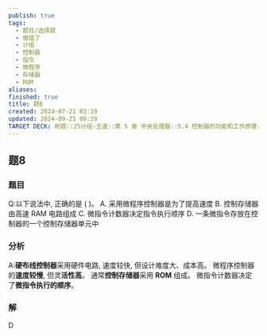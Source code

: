 ```yaml
---
publish: true
tags:
  - 题目/选择题
  - 做错了
  - 计组
  - 控制器
  - 指令
  - 微程序
  - 存储器
  - ROM
aliases: 
finished: true
title: 题8
created: 2024-07-21 03:19
updated: 2024-09-25 09:29
TARGET DECK: 刷题::25计组-王道::第 5 章 中央处理器::5.4 控制器的功能和工作原理::题8
---
```

## 题8
### 题目
Q:以下说法中, 正确的是 ( )。
A. 采用微程序控制器是为了提高速度
B. 控制存储器由高速 RAM 电路组成
C. 微指令计数器决定指令执行顺序
D. 一条微指令存放在控制器的一个控制存储器单元中
### 分析
A:**硬布线控制器**采用硬件电路, 速度较快, 但设计难度大、成本高。
微程序控制器的**速度较慢**, 但灵**活性高**。
通常**控制存储器**采用 **ROM** 组成。
微指令计数器决定了**微指令执行的顺序**。
### 解
D
<!--ID: 1727368451406-->


